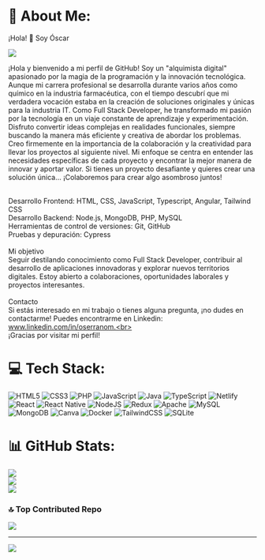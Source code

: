 # 💫 About Me:
¡Hola! 👋 Soy Óscar<br>

<img src="https://i.imgur.com/UdHeQBh.png">
<br>

¡Hola y bienvenido a mi perfil de GitHub!
Soy un "alquimista digital" apasionado por la magia de la programación y la innovación tecnológica. Aunque mi carrera profesional se desarrolla durante varios años como químico en la industria farmacéutica, con el tiempo descubrí que mi verdadera vocación estaba en la creación de soluciones originales y únicas para la industria IT.
Como Full Stack Developer, he transformado mi pasión por la tecnología en un viaje constante de aprendizaje y experimentación. Disfruto convertir ideas complejas en realidades funcionales, siempre buscando la manera más eficiente y creativa de abordar los problemas.
Creo firmemente en la importancia de la colaboración y la creatividad para llevar los proyectos al siguiente nivel. Mi enfoque se centra en entender las necesidades específicas de cada proyecto y encontrar la mejor manera de innovar y aportar valor.
Si tienes un proyecto desafiante y quieres crear una solución única... ¡Colaboremos para crear algo asombroso juntos!

<br>Desarrollo Frontend: HTML, CSS, JavaScript, Typescript, Angular, Tailwind CSS<br>Desarrollo Backend: Node.js, MongoDB, PHP, MySQL<br>Herramientas de control de versiones: Git, GitHub<br>Pruebas y depuración: Cypress<br><br>Mi objetivo<br>Seguir destilando conocimiento como Full Stack Developer, contribuir al desarrollo de aplicaciones innovadoras y explorar nuevos territorios digitales. Estoy abierto a colaboraciones, oportunidades laborales y proyectos interesantes.<br><br>Contacto<br>Si estás interesado en mi trabajo o tienes alguna pregunta, ¡no dudes en contactarme! Puedes encontrarme en Linkedin:  www.linkedin.com/in/oserranom.<br><br>¡Gracias por visitar mi perfil!


# 💻 Tech Stack:
![HTML5](https://img.shields.io/badge/html5-%23E34F26.svg?style=for-the-badge&logo=html5&logoColor=white) ![CSS3](https://img.shields.io/badge/css3-%231572B6.svg?style=for-the-badge&logo=css3&logoColor=white) ![PHP](https://img.shields.io/badge/php-%23777BB4.svg?style=for-the-badge&logo=php&logoColor=white) ![JavaScript](https://img.shields.io/badge/javascript-%23323330.svg?style=for-the-badge&logo=javascript&logoColor=%23F7DF1E) ![Java](https://img.shields.io/badge/java-%23ED8B00.svg?style=for-the-badge&logo=openjdk&logoColor=white) ![TypeScript](https://img.shields.io/badge/typescript-%23007ACC.svg?style=for-the-badge&logo=typescript&logoColor=white) ![Netlify](https://img.shields.io/badge/netlify-%23000000.svg?style=for-the-badge&logo=netlify&logoColor=#00C7B7) ![React](https://img.shields.io/badge/react-%2320232a.svg?style=for-the-badge&logo=react&logoColor=%2361DAFB) ![React Native](https://img.shields.io/badge/react_native-%2320232a.svg?style=for-the-badge&logo=react&logoColor=%2361DAFB) ![NodeJS](https://img.shields.io/badge/node.js-6DA55F?style=for-the-badge&logo=node.js&logoColor=white) ![Redux](https://img.shields.io/badge/redux-%23593d88.svg?style=for-the-badge&logo=redux&logoColor=white) ![Apache](https://img.shields.io/badge/apache-%23D42029.svg?style=for-the-badge&logo=apache&logoColor=white) ![MySQL](https://img.shields.io/badge/mysql-%2300000f.svg?style=for-the-badge&logo=mysql&logoColor=white) ![MongoDB](https://img.shields.io/badge/MongoDB-%234ea94b.svg?style=for-the-badge&logo=mongodb&logoColor=white) ![Canva](https://img.shields.io/badge/Canva-%2300C4CC.svg?style=for-the-badge&logo=Canva&logoColor=white) ![Docker](https://img.shields.io/badge/docker-%230db7ed.svg?style=for-the-badge&logo=docker&logoColor=white) ![TailwindCSS](https://img.shields.io/badge/tailwindcss-%2338B2AC.svg?style=for-the-badge&logo=tailwind-css&logoColor=white) ![SQLite](https://img.shields.io/badge/sqlite-%2307405e.svg?style=for-the-badge&logo=sqlite&logoColor=white)
# 📊 GitHub Stats:
![](https://github-readme-stats.vercel.app/api?username=oserranom&theme=dark&hide_border=false&include_all_commits=false&count_private=false)<br/>
![](https://github-readme-streak-stats.herokuapp.com/?user=oserranom&theme=dark&hide_border=false)<br/>
![](https://github-readme-stats.vercel.app/api/top-langs/?username=oserranom&theme=dark&hide_border=false&include_all_commits=false&count_private=false&layout=compact)

### 🔝 Top Contributed Repo
![](https://github-contributor-stats.vercel.app/api?username=oserranom&limit=5&theme=dark&combine_all_yearly_contributions=true)

---
[![](https://visitcount.itsvg.in/api?id=oserranom&icon=0&color=0)](https://visitcount.itsvg.in)

<!-- Proudly created with GPRM ( https://gprm.itsvg.in ) -->
